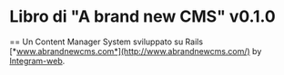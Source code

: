 # Libro di "A brand new CMS"  v0.1.0
==
Un Content Manager System sviluppato su Rails
[*www.abrandnewcms.com*](http://www.abrandnewcms.com/)
by [Integram-web](http://www.integram-web.com/).